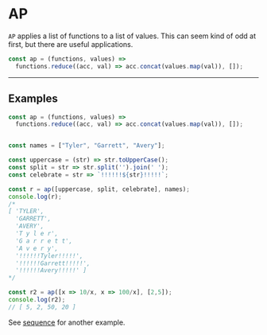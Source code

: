 # AP

`AP` applies a list of functions to a list of values.  This can seem kind of odd at first, but there are useful applications.  

```js
const ap = (functions, values) =>
  functions.reduce((acc, val) => acc.concat(values.map(val)), []);
```

---

## Examples

```js
const ap = (functions, values) =>
  functions.reduce((acc, val) => acc.concat(values.map(val)), []);


const names = ["Tyler", "Garrett", "Avery"];

const uppercase = (str) => str.toUpperCase();
const split = str => str.split('').join(' ');
const celebrate = str => `!!!!!!${str}!!!!!`;

const r = ap([uppercase, split, celebrate], names);
console.log(r);
/*
[ 'TYLER',
  'GARRETT',
  'AVERY',
  'T y l e r',
  'G a r r e t t',
  'A v e r y',
  '!!!!!!Tyler!!!!!',
  '!!!!!!Garrett!!!!!',
  '!!!!!!Avery!!!!!' ]
*/
```

```js
const r2 = ap([x => 10/x, x => 100/x], [2,5]);
console.log(r2);
// [ 5, 2, 50, 20 ] 
```

See [sequence](JS/sequence.md) for another example.